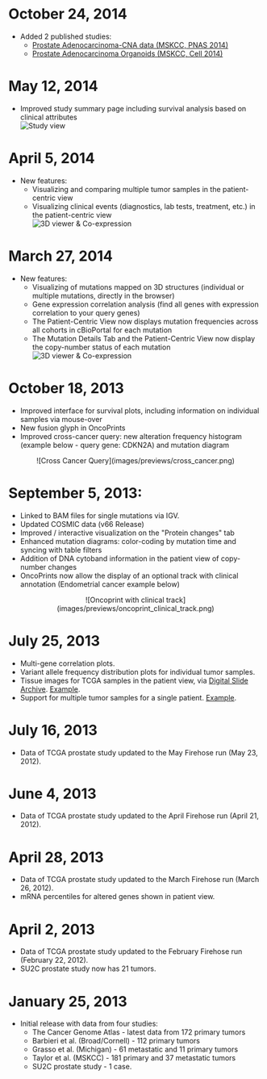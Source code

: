 # October 24, 2014
* Added 2 published studies:
    * [Prostate Adenocarcinoma-CNA data (MSKCC, PNAS 2014)](index.do?cancer_study_id=prad_mskcc_2014)
    * [Prostate Adenocarcinoma Organoids (MSKCC, Cell 2014)](study?id=prad_mskcc_cheny1_organoids_2014)

# May 12, 2014
* Improved study summary page including survival analysis based on clinical attributes
<br/>![Study view](images/previews/study_view.png)

# April 5, 2014
* New features:
    * Visualizing and comparing multiple tumor samples in the patient-centric view
    * Visualizing clinical events (diagnostics, lab tests, treatment, etc.) in the patient-centric view
<br/>![3D viewer & Co-expression](images/previews/multitumor-and-timeline.png)

# March 27, 2014
* New features:
    * Visualizing of mutations mapped on 3D structures (individual or multiple mutations, directly in the browser)
    * Gene expression correlation analysis (find all genes with expression correlation to your query genes)
    * The Patient-Centric View now displays mutation frequencies across all cohorts in cBioPortal for each mutation
    * The Mutation Details Tab and the Patient-Centric View now display the copy-number status of each mutation
<br/>![3D viewer & Co-expression](images/previews/news_3d_coexp.png)

# October 18, 2013
 
* Improved interface for survival plots, including information on individual samples via mouse-over
* New fusion glyph in OncoPrints
* Improved cross-cancer query: new alteration frequency histogram (example below - query gene: CDKN2A) and mutation diagram
<center>![Cross Cancer Query](images/previews/cross_cancer.png)</center>

# September 5, 2013:

* Linked to BAM files for single mutations via IGV.
* Updated COSMIC data (v66 Release)
* Improved / interactive visualization on the "Protein changes" tab
* Enhanced mutation diagrams: color-coding by mutation time and syncing with table filters
* Addition of DNA cytoband information in the patient view of copy-number changes
* OncoPrints now allow the display of an optional track with clinical annotation (Endometrial cancer example below)
<center>![Oncoprint with clinical track](images/previews/oncoprint_clinical_track.png)</center>

# July 25, 2013

* Multi-gene correlation plots.
* Variant allele frequency distribution plots for individual tumor samples.
* Tissue images for TCGA samples in the patient view, via [Digital Slide Archive](http://cancer.digitalslidearchive.net/). [Example](patient?studyId=prad_tcga&caseId=TCGA-CH-5788&tab=tissueImageTab).
* Support for multiple tumor samples for a single patient. [Example](patient?studyId=prad_mich&caseId=WA43).

# July 16, 2013

* Data of TCGA prostate study updated to the May Firehose run (May 23, 2012).

# June 4, 2013

* Data of TCGA prostate study updated to the April Firehose run (April 21, 2012).

# April 28, 2013

* Data of TCGA prostate study updated to the March Firehose run (March 26, 2012).
* mRNA percentiles for altered genes shown in patient view.

# April 2, 2013

* Data of TCGA prostate study updated to the February Firehose run (February 22, 2012).
* SU2C prostate study now has 21 tumors.

# January 25, 2013

* Initial release with data from four studies:
    - The Cancer Genome Atlas - latest data from 172 primary tumors
    - Barbieri et al. (Broad/Cornell) - 112 primary tumors
    - Grasso et al. (Michigan) - 61 metastatic and 11 primary tumors
    - Taylor et al. (MSKCC) - 181 primary and 37 metastatic tumors
    - SU2C prostate study - 1 case.

